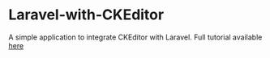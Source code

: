 # Laravel-with-CKEditor
A simple application to integrate CKEditor with Laravel. Full tutorial available [here](https://webdevelopmentsolutions.net/integrate-ckeditor-5-with-laravel/) 
